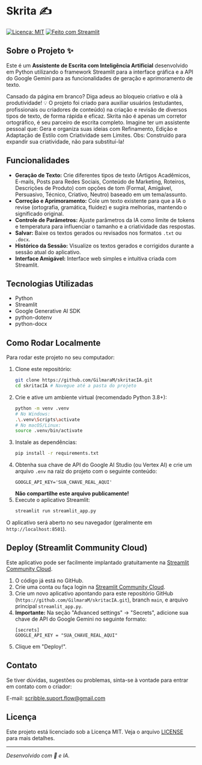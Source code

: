 # Skrita ✍️

[![Licença: MIT](https://img.shields.io/badge/Licen%C3%A7a-MIT-yellow.svg)](https://opensource.org/licenses/MIT) <!-- Opcional: Badge de Licença -->
[![Feito com Streamlit](https://static.streamlit.io/badges/streamlit_badge_md_white.svg)](https://streamlit.io) <!-- Opcional: Badge Streamlit -->

## Sobre o Projeto ✨

Este é um **Assistente de Escrita com Inteligência Artificial** desenvolvido em Python utilizando o framework Streamlit para a interface gráfica e a API do Google Gemini para as funcionalidades de geração e aprimoramento de texto.

Cansado da página em branco? Diga adeus ao bloqueio criativo e olá à produtividade! 💡
O projeto foi criado para auxiliar usuários (estudantes, profissionais ou criadores de conteúdo) na criação e revisão de diversos tipos de texto, de forma rápida e eficaz.
Skrita não é apenas um corretor ortográfico, é seu parceiro de escrita completo. Imagine ter um assistente pessoal que: Gera e organiza suas ideias com Refinamento, Edição e Adaptação de Estilo com Criatividade sem Limites. 
 Obs: Construído para expandir sua criatividade, não para substituí-la!


## Funcionalidades

*   **Geração de Texto:** Crie diferentes tipos de texto (Artigos Acadêmicos, E-mails, Posts para Redes Sociais, Conteúdo de Marketing, Roteiros, Descrições de Produto) com opções de tom (Formal, Amigável, Persuasivo, Técnico, Criativo, Neutro) baseado em um tema/assunto.
*   **Correção e Aprimoramento:** Cole um texto existente para que a IA o revise (ortografia, gramática, fluidez) e sugira melhorias, mantendo o significado original.
*   **Controle de Parâmetros:** Ajuste parâmetros da IA como limite de tokens e temperatura para influenciar o tamanho e a criatividade das respostas.
*   **Salvar:** Baixe os textos gerados ou revisados nos formatos `.txt` ou `.docx`.
*   **Histórico da Sessão:** Visualize os textos gerados e corrigidos durante a sessão atual do aplicativo.
*   **Interface Amigável:** Interface web simples e intuitiva criada com Streamlit.

## Tecnologias Utilizadas

*   Python
*   Streamlit
*   Google Generative AI SDK
*   python-dotenv
*   python-docx

## Como Rodar Localmente

Para rodar este projeto no seu computador:

1.  Clone este repositório:
    ```bash
    git clone https://github.com/GilmaraM/skritacIA.git
    cd skritacIA # Navegue até a pasta do projeto
    ```
2.  Crie e ative um ambiente virtual (recomendado Python 3.8+):
    ```bash
    python -m venv .venv
    # No Windows:
    .\.venv\Scripts\activate
    # No macOS/Linux:
    source .venv/bin/activate
    ```
3.  Instale as dependências:
    ```bash
    pip install -r requirements.txt
    ```
4.  Obtenha sua chave de API do Google AI Studio (ou Vertex AI) e crie um arquivo `.env` na raiz do projeto com o seguinte conteúdo:
    ```dotenv
    GOOGLE_API_KEY='SUA_CHAVE_REAL_AQUI'
    ```
    **Não compartilhe este arquivo publicamente!**
5.  Execute o aplicativo Streamlit:
    ```bash
    streamlit run streamlit_app.py
    ```
O aplicativo será aberto no seu navegador (geralmente em `http://localhost:8501`).

## Deploy (Streamlit Community Cloud)

Este aplicativo pode ser facilmente implantado gratuitamente na [Streamlit Community Cloud](https://streamlit.io/cloud).

1.  O código já está no GitHub.
2.  Crie uma conta ou faça login na [Streamlit Community Cloud](https://share.streamlit.io/).
3.  Crie um novo aplicativo apontando para este repositório GitHub (`https://github.com/GilmaraM/skritacIA.git`), branch `main`, e arquivo principal `streamlit_app.py`.
4.  **Importante:** Na seção "Advanced settings" -> "Secrets", adicione sua chave de API do Google Gemini no seguinte formato:
    ```
    [secrets]
    GOOGLE_API_KEY = "SUA_CHAVE_REAL_AQUI"
    ```
5.  Clique em "Deploy!".

## Contato

Se tiver dúvidas, sugestões ou problemas, sinta-se à vontade para entrar em contato com o criador:

E-mail: scribble.suport.flow@gmail.com

## Licença

Este projeto está licenciado sob a Licença MIT. Veja o arquivo [LICENSE](LICENSE) para mais detalhes. 

---

*Desenvolvido com 💙 e IA.*